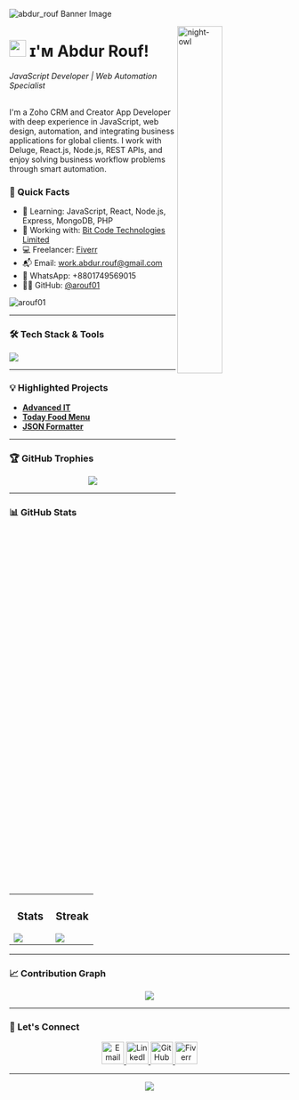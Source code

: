 <!--Banner-->
![abdur_rouf Banner Image](https://i.ibb.co/gMnY5zW8/Abdur-Rouf-Github-Banner.png)

<!--Night Owl image-->
<div>
  <img align="right" width="40%" src="https://owlbertsio-resized.s3.amazonaws.com/Popper.psd.full.png" alt="night-owl">
</div>

<!--Header Name-->
# <img src="https://emojis.slackmojis.com/emojis/images/1531849430/4246/blob-sunglasses.gif?1531849430" width="30"/> ɪ'ᴍ Abdur Rouf!

_JavaScript Developer | Web Automation Specialist_  
<br />

<!--Start Intro-->
<p align="left">
I'm a Zoho CRM and Creator App Developer with deep experience in JavaScript, web design, automation, and integrating business applications for global clients. I work with Deluge, React.js, Node.js, REST APIs, and enjoy solving business workflow problems through smart automation.
</p>

### 🚀 Quick Facts
- 🌱 Learning: JavaScript, React, Node.js, Express, MongoDB, PHP
- 🔗 Working with: [Bit Code Technologies Limited](https://bitcode.pro/)
- 💻 Freelancer: [Fiverr](https://www.fiverr.com/dev_abdur_rouf)
- 📬 Email: work.abdur.rouf@gmail.com
- 📱 WhatsApp: +8801749569015
- 🧑‍💻 GitHub: [@arouf01](https://github.com/arouf01)

<!--Profile Count Badge-->
<p align="left">
  <img src="https://komarev.com/ghpvc/?username=arouf01&label=Profile%20views&color=770677&style=for-the-badge&logo=star" alt="arouf01" />
</p>

---


### 🛠️ Tech Stack & Tools
<p align="left">
  <img src="https://skillicons.dev/icons?i=js,react,nodejs,express,mongodb,php,html,css,tailwind,bootstrap,github,vscode" />
</p>

---

### 💡 Highlighted Projects
<ul>
  <li><a href="http://advanced-it.top/" target="_blank"><strong>Advanced IT</strong></a></li>
  <li><a href="https://todayfoodmenu.web.app/" target="_blank"><strong>Today Food Menu</strong></a></li>
  <li><a href="https://web-json-formatter.web.app/" target="_blank"><strong>JSON Formatter</strong></a></li>
</ul>

---

### 🏆 GitHub Trophies
<p align="center">
  <img src="https://github-profile-trophy.vercel.app/?username=arouf01&no-bg=true&row=2&column=6&theme=monokai" />
</p>

---

### 📊 GitHub Stats
<table width="100%">
  <tr>
    <td width="50%">
      <h3 align="center">Stats</h3>
      <img src="https://github-readme-stats.vercel.app/api?username=arouf01&show_icons=true&theme=nightowl"/>
    </td>
    <td width="50%">
      <h3 align="center">Streak</h3>
      <img src="https://streak-stats.demolab.com?user=arouf01&theme=nightowl"/>
    </td>
  </tr>
</table>

---

### 📈 Contribution Graph
<div align="center">
  <img src="https://github-readme-activity-graph.vercel.app/graph?username=arouf01&bg_color=220a28&color=ffffff&line=c56a90&point=ffeb95&area=false" />
</div>

---

### 🤝 Let's Connect
<div align="center">
  <a href="mailto:work.abdur.rouf@gmail.com" target="_blank">
    <img src="https://cdn-icons-png.flaticon.com/128/5968/5968534.png" width="40" alt="Email" />
  </a>
  <a href="https://www.linkedin.com/in/abdur-rouf-ar/" target="_blank">
    <img src="https://cdn-icons-png.flaticon.com/128/174/174857.png" width="40" alt="LinkedIn" />
  </a>
  <a href="https://github.com/arouf01" target="_blank">
    <img src="https://cdn-icons-png.flaticon.com/128/733/733553.png" width="40" alt="GitHub" />
  </a>
  <a href="https://www.fiverr.com/dev_abdur_rouf" target="_blank">
    <img src="https://i.ibb.co/Cp4W7x5r/fiverr-removebg-preview.png" width="40" alt="Fiverr" />
  </a>
</div>

---

<!--Footer-->
<p align="center">
  <img src="https://capsule-render.vercel.app/api?type=waving&color=8200DB&height=65&section=footer" />
</p>

